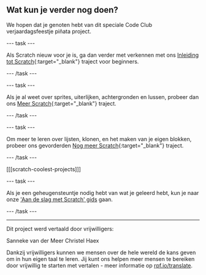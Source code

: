 ## Wat kun je verder nog doen?

We hopen dat je genoten hebt van dit speciale Code Club verjaardagsfeestje piñata project.

--- task ---

Als Scratch nieuw voor je is, ga dan verder met verkennen met ons [Inleiding tot Scratch](https://projects.raspberrypi.org/nl-NL/pathways/scratch-intro){:target="_blank"} traject voor beginners.

--- /task ---

--- task ---

Als je al weet over sprites, uiterlijken, achtergronden en lussen, probeer dan ons [Meer Scratch](https://projects.raspberrypi.org/nl-NL/pathways/more-scratch){:target="_blank"} traject.

--- /task ---

--- task ---

Om meer te leren over lijsten, klonen, en het maken van je eigen blokken, probeer ons gevorderden [Nog meer Scratch](https://projects.raspberrypi.org/nl-NL/pathways/further-scratch){:target="_blank"} traject.

--- /task ---

[[[scratch-coolest-projects]]]

--- task ---

Als je een geheugensteuntje nodig hebt van wat je geleerd hebt, kun je naar onze ['Aan de slag met Scratch' gids](https://projects.raspberrypi.org/nl-NL/projects/getting-started-scratch) gaan.

--- /task ---

***
Dit project werd vertaald door vrijwilligers:

Sanneke van der Meer
Christel Haex

Dankzij vrijwilligers kunnen we mensen over de hele wereld de kans geven om in hun eigen taal te leren. Jij kunt ons helpen meer mensen te bereiken door vrijwillig te starten met vertalen - meer informatie op [rpf.io/translate](https://rpf.io/translate).
